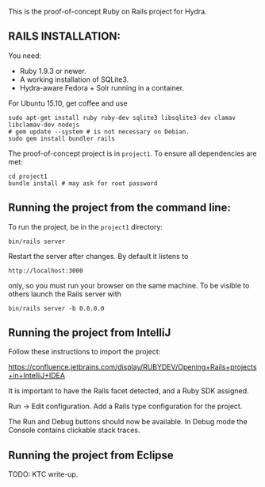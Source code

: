 This is the proof-of-concept Ruby on Rails project for Hydra.



RAILS INSTALLATION:
---

You need:

* Ruby 1.9.3 or newer.
* A working installation of SQLite3.
* Hydra-aware Fedora + Solr running in a container.


For Ubuntu 15.10, get coffee and use

    sudo apt-get install ruby ruby-dev sqlite3 libsqlite3-dev clamav libclamav-dev nodejs
    # gem update --system # is not necessary on Debian.
    sudo gem install bundler rails

The proof-of-concept project is in `project1`.  To ensure all
dependencies are met:

    cd project1
    bundle install # may ask for root password 



Running the project from the command line:
---

To run the project, be in the `project1` directory:

    bin/rails server

Restart the server after changes.  By default it listens to

    http://localhost:3000

only, so you must run your browser on the same machine.  To be visible
to others launch the Rails server with

    bin/rails server -b 0.0.0.0




Running the project from IntelliJ
---

Follow these instructions to import the project:

<https://confluence.jetbrains.com/display/RUBYDEV/Opening+Rails+projects+in+IntelliJ+IDEA>

It is important to have the Rails facet detected, and a Ruby SDK assigned.

Run -> Edit configuration.  Add a Rails type configuration for the project.

The Run and Debug buttons should now be available.  In Debug mode
the Console contains clickable stack traces.


Running the project from Eclipse
---
TODO:  KTC write-up.
